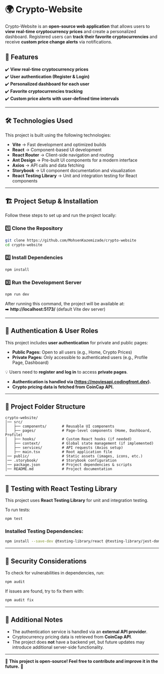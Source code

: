 # 🌍 Crypto-Website

Crypto-Website is an **open-source web application** that allows users to **view real-time cryptocurrency prices** and create a personalized dashboard. Registered users can **track their favorite cryptocurrencies** and receive **custom price change alerts** via notifications.

## 🚀 Features

✔️ **View real-time cryptocurrency prices**  
✔️ **User authentication (Register & Login)**  
✔️ **Personalized dashboard for each user**  
✔️ **Favorite cryptocurrencies tracking**  
✔️ **Custom price alerts with user-defined time intervals**

---

## 🛠️ Technologies Used

This project is built using the following technologies:

- **Vite** → Fast development and optimized builds
- **React** → Component-based UI development
- **React Router** → Client-side navigation and routing
- **Ant Design** → Pre-built UI components for a modern interface
- **Axios** → API calls and data fetching
- **Storybook** → UI component documentation and visualization
- **React Testing Library** → Unit and integration testing for React components

---

## 🏗️ Project Setup & Installation

Follow these steps to set up and run the project locally:

### 1️⃣ Clone the Repository

```sh
git clone https://github.com/MohsenKazemizade/crypto-website
cd crypto-website
```

### 2️⃣ Install Dependencies

```sh
npm install
```

### 3️⃣ Run the Development Server

```sh
npm run dev
```

After running this command, the project will be available at:  
➡️ **http://localhost:5173/** (default Vite dev server)

---

## 🔐 Authentication & User Roles

This project includes **user authentication** for private and public pages:

- **Public Pages:** Open to all users (e.g., Home, Crypto Prices)
- **Private Pages:** Only accessible to authenticated users (e.g., Profile Page, Dashboard)

💡 Users need to **register and log in** to access **private pages**.

- **Authentication is handled via (https://moviesapi.codingfront.dev).**
- **Crypto pricing data is fetched from CoinCap API.**

---

## 📂 Project Folder Structure

```plaintext
crypto-website/
│── src/
│   ├── components/       # Reusable UI components
│   ├── pages/            # Page-level components (Home, Dashboard, Profile)
│   ├── hooks/            # Custom React hooks (if needed)
│   ├── context/          # Global state management (if implemented)
│   ├── services/         # API requests (Axios setup)
│   ├── main.tsx          # Root application file
│── public/               # Static assets (images, icons, etc.)
│── .storybook/           # Storybook configuration
│── package.json          # Project dependencies & scripts
│── README.md             # Project documentation
```

---

## 🧪 Testing with React Testing Library

This project uses **React Testing Library** for unit and integration testing.

To run tests:

```sh
npm test
```

### Installed Testing Dependencies:

```sh
npm install --save-dev @testing-library/react @testing-library/jest-dom @testing-library/user-event
```

---

## 🔧 Security Considerations

To check for vulnerabilities in dependencies, run:

```sh
npm audit
```

If issues are found, try to fix them with:

```sh
npm audit fix
```

---

## 📝 Additional Notes

- The authentication service is handled via an **external API provider**.
- Cryptocurrency pricing data is retrieved from **CoinCap API**.
- The project does **not** have a backend yet, but future updates may introduce additional server-side functionality.

---

📌 **This project is open-source! Feel free to contribute and improve it in the future.** 🚀

